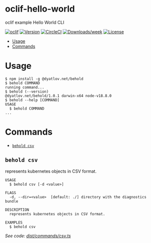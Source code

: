 oclif-hello-world
=================

oclif example Hello World CLI

[![oclif](https://img.shields.io/badge/cli-oclif-brightgreen.svg)](https://oclif.io)
[![Version](https://img.shields.io/npm/v/oclif-hello-world.svg)](https://npmjs.org/package/oclif-hello-world)
[![CircleCI](https://circleci.com/gh/oclif/hello-world/tree/main.svg?style=shield)](https://circleci.com/gh/oclif/hello-world/tree/main)
[![Downloads/week](https://img.shields.io/npm/dw/oclif-hello-world.svg)](https://npmjs.org/package/oclif-hello-world)
[![License](https://img.shields.io/npm/l/oclif-hello-world.svg)](https://github.com/oclif/hello-world/blob/main/package.json)

<!-- toc -->
* [Usage](#usage)
* [Commands](#commands)
<!-- tocstop -->
# Usage
<!-- usage -->
```sh-session
$ npm install -g @dyatlov.net/behold
$ behold COMMAND
running command...
$ behold (--version)
@dyatlov.net/behold/1.0.1 darwin-x64 node-v18.8.0
$ behold --help [COMMAND]
USAGE
  $ behold COMMAND
...
```
<!-- usagestop -->
# Commands
<!-- commands -->
* [`behold csv`](#behold-csv)

## `behold csv`

represents kubernetes objects in CSV format.

```
USAGE
  $ behold csv [-d <value>]

FLAGS
  -d, --dir=<value>  [default: ./] directory with the diagnostics bundle

DESCRIPTION
  represents kubernetes objects in CSV format.

EXAMPLES
  $ behold csv
```

_See code: [dist/commands/csv.ts](https://github.com/adyatlov/behold/blob/v1.0.1/dist/commands/csv.ts)_
<!-- commandsstop -->
